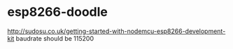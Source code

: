 # esp8266-doodle
http://sudosu.co.uk/getting-started-with-nodemcu-esp8266-development-kit
baudrate should be 115200

